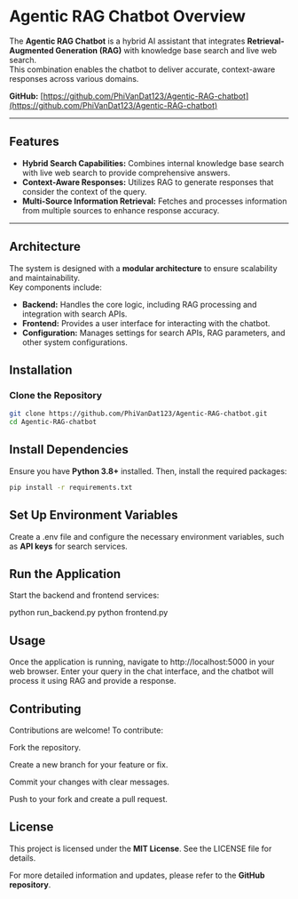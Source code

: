 # **Agentic RAG Chatbot Overview**

The **Agentic RAG Chatbot** is a hybrid AI assistant that integrates **Retrieval-Augmented Generation (RAG)** with knowledge base search and live web search.  
This combination enables the chatbot to deliver accurate, context-aware responses across various domains.  

**GitHub:** [https://github.com/PhiVanDat123/Agentic-RAG-chatbot](https://github.com/PhiVanDat123/Agentic-RAG-chatbot)

---

## **Features**

- **Hybrid Search Capabilities:** Combines internal knowledge base search with live web search to provide comprehensive answers.  
- **Context-Aware Responses:** Utilizes RAG to generate responses that consider the context of the query.  
- **Multi-Source Information Retrieval:** Fetches and processes information from multiple sources to enhance response accuracy.  

---

## **Architecture**

The system is designed with a **modular architecture** to ensure scalability and maintainability.  
Key components include:

- **Backend:** Handles the core logic, including RAG processing and integration with search APIs.  
- **Frontend:** Provides a user interface for interacting with the chatbot.  
- **Configuration:** Manages settings for search APIs, RAG parameters, and other system configurations.  

## **Installation**

### **Clone the Repository**
```bash
git clone https://github.com/PhiVanDat123/Agentic-RAG-chatbot.git
cd Agentic-RAG-chatbot
```

## **Install Dependencies**

Ensure you have **Python 3.8+** installed. Then, install the required packages:

```bash
pip install -r requirements.txt
```

## **Set Up Environment Variables**

Create a .env file and configure the necessary environment variables, such as **API keys** for search services.

## **Run the Application**

Start the backend and frontend services:

python run_backend.py
python frontend.py

## **Usage**

Once the application is running, navigate to http://localhost:5000
 in your web browser.
Enter your query in the chat interface, and the chatbot will process it using RAG and provide a response.

## **Contributing**

Contributions are welcome! To contribute:

Fork the repository.

Create a new branch for your feature or fix.

Commit your changes with clear messages.

Push to your fork and create a pull request.

## **License**

This project is licensed under the **MIT License**. See the LICENSE file for details.

For more detailed information and updates, please refer to the **GitHub repository**.
